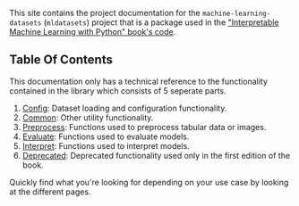 This site contains the project documentation for the
`machine-learning-datasets` (`mldatasets`) project that
is a package used in the ["Interpretable Machine Learning
with Python"  book's code](
https://github.com/PacktPublishing/Interpretable-Machine-Learning-with-Python-2E/
).

## Table Of Contents

This documentation only has a technical reference to the functionality contained in the library which consists of 5 seperate parts.

1. [Config](reference/config.md): Dataset loading and configuration functionality.
2. [Common](reference/common.md): Other utility functionality.
3. [Preprocess](reference/preprocess.md): Functions used to preprocess tabular data or images.
4. [Evaluate](reference/evaluate.md): Functions used to evaluate models.
5. [Interpret](reference/interpret.md): Functions used to interpret models.
5. [Deprecated](reference/deprecated.md): Deprecated functionality used only in the first edition of the book.

Quickly find what you're looking for depending on
your use case by looking at the different pages.
